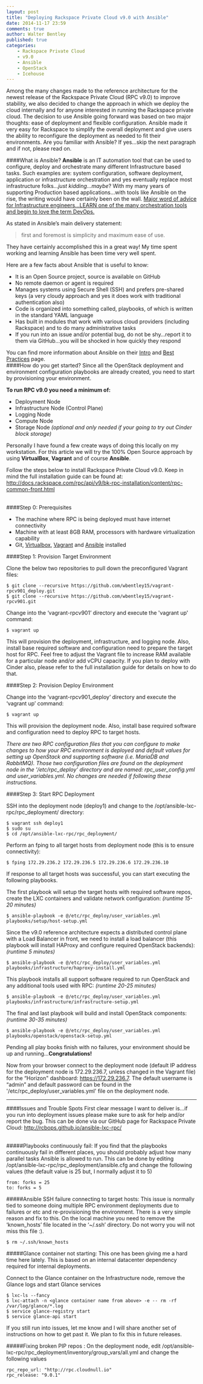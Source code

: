 ```yaml
---
layout: post
title: "Deploying Rackspace Private Cloud v9.0 with Ansible"
date: 2014-11-17 23:59
comments: true
author: Walter Bentley
published: true
categories:
    - Rackspace Private Cloud
    - v9.0
    - Ansible
    - OpenStack
    - Icehouse 
---
```


Among the many changes made to the reference architecture for the newest release of the Rackspace Private Cloud (RPC v9.0) to improve stability, we also decided to change the approach in which we deploy the cloud internally and for anyone interested in running the Rackspace private cloud.  The decision to use Ansible going forward was based on two major thoughts: ease of deployment and flexible configuration.  Ansible made it very easy for Rackspace to simplify the overall deployment and give users the ability to reconfigure the deployment as needed to fit their environments.  Are you familiar with Ansible?  If yes…skip the next paragraph and if not, please read on.

####What is Ansible?
**Ansible** is an IT automation tool that can be used to configure, deploy and orchestrate many different Infrastructure based tasks.  Such examples are: system configuration, software deployment, application or infrastructure orchestration and yes eventually replace most infrastructure folks…*just kidding…maybe*?  With my many years of supporting Production based applications…with tools like Ansible on the rise, the writing would have certainly been on the wall.  <u>Major word of advice for Infrastructure engineers…LEARN one of the many orchestration tools and begin to love the term DevOps.</u>  

As stated in Ansible’s main delivery statement: 
>first and foremost is simplicity and maximum ease of use.  

They have certainly accomplished this in a great way!  My time spent working and learning Ansible has been time very well spent.  

Here are a few facts about Ansible that is useful to know:

   * It is an Open Source project, source is available on GitHub
   * No remote daemon or agent is required
   * Manages systems using Secure Shell (SSH) and prefers pre-shared keys (a very cloudy approach and yes it does work with traditional authentication also)
   * Code is organized into something called, playbooks, of which is written in the standard YAML language
   * Has built in modules that work with various cloud providers (including Rackspace) and to do many administrative tasks
   * If you run into an issue and/or potential bug, do not be shy…report it to them via GitHub…you will be shocked in how quickly they respond

You can find more information about Ansible on their [Intro](http://docs.ansible.com/intro.html) and [Best Practices](http://docs.ansible.com/playbooks_best_practices.html) page.
</br>
####How do you get started?
Since all the OpenStack deployment and environment configuration playbooks are already created, you need to start by provisioning your environment.  

**To run RPC v9.0 you need a minimum of:**


   * Deployment Node
   * Infrastructure Node (Control Plane)
   * Logging Node
   * Compute Node
   * Storage Node *(optional and only needed if your going to try out Cinder block storage)*

Personally I have found a few create ways of doing this locally on my workstation.  For this article we will try the 100% Open Source approach by using **VirtualBox**, **Vagrant** and of course **Ansible**.  

Follow the steps below to install Rackspace Private Cloud v9.0.  Keep in mind the full installation guide can be found at: http://docs.rackspace.com/rpc/api/v9/bk-rpc-installation/content/rpc-common-front.html

</br>
####Step 0: Prerequisites


   * The machine where RPC is being deployed must have internet connectivity
   * Machine with at least 8GB RAM, processors with hardware virtualization capability
   * Git, [Virtualbox](https://www.virtualbox.org/manual/ch02.html), [Vagrant](https://docs.vagrantup.com/v2/installation/index.html) and [Ansible](http://docs.ansible.com/intro_installation.html) installed

####Step 1: Provision Target Environment

Clone the below two repositories to pull down the preconfigured Vagrant files:

	$ git clone --recursive https://github.com/wbentley15/vagrant-rpcv901_deploy.git
	$ git clone --recursive https://github.com/wbentley15/vagrant-rpcv901.git

Change into the ‘vagrant-rpcv901’ directory and execute the 'vagrant up' command:
	
    $ vagrant up

This will provision the deployment, infrastructure, and logging node.  Also, install base required software and configuration need to prepare the target host for RPC.  Feel free to adjust the Vagrant file to increase RAM available for a particular node and/or add vCPU capacity.  If you plan to deploy with Cinder also, please refer to the full installation guide for details on how to do that.

####Step 2: Provision Deploy Environment

Change into the ‘vagrant-rpcv901_deploy’ directory and execute the ‘vagrant up’ command:

	$ vagrant up

This will provision the deployment node.  Also, install base required software and configuration need to deploy RPC to target hosts.

*There are two RPC configuration files that you can configure to make changes to how your RPC environment is deployed and default values for setting up OpenStack and supporting software (i.e. MariaDB and RabbitMQ).  Those two configuration files are found on the deployment node in the '/etc/rpc_deploy’ directory and are named: rpc_user_config.yml and user_variables.yml. No changes are needed if following these instructions.*

####Step 3: Start RPC Deployment

SSH into the deployment node (deploy1) and change to the /opt/ansible-lxc-rpc/rpc_deployment/ directory:

	$ vagrant ssh deploy1
    $ sudo su
	$ cd /opt/ansible-lxc-rpc/rpc_deployment/


Perform an fping to all target hosts from deployment node (this is to ensure connectivity):

	$ fping 172.29.236.2 172.29.236.5 172.29.236.6 172.29.236.10



If response to all target hosts was successful, you can start executing the following playbooks.


The first playbook will setup the target hosts with required software repos, create the LXC containers and validate network configuration: *(runtime 15-20 minutes)*

	$ ansible-playbook -e @/etc/rpc_deploy/user_variables.yml playbooks/setup/host-setup.yml

Since the v9.0 reference architecture expects a distributed control plane with a Load Balancer in front, we need to install a load balancer (this playbook will install HAProxy and configure required OpenStack backends): *(runtime 5 minutes)*

	$ ansible-playbook -e @/etc/rpc_deploy/user_variables.yml playbooks/infrastructure/haproxy-install.yml

This playbook installs all support software required to run OpenStack and any additional tools used with RPC: *(runtime 20-25 minutes)*

	$ ansible-playbook -e @/etc/rpc_deploy/user_variables.yml playbooks/infrastructure/infrastructure-setup.yml

The final and last playbook will build and install OpenStack components: *(runtime 30-35 minutes)*

	$ ansible-playbook -e @/etc/rpc_deploy/user_variables.yml playbooks/openstack/openstack-setup.yml


Pending all play books finish with no failures, your environment should be up and running...**Congratulations!**

Now from your browser connect to the deployment node (default IP address for the deployment node is 172.29.236.7, unless changed in the Vagrant file) for the “Horizon" dashboard:  https://172.29.236.7.  The default username is “admin” and default password can be found in the '/etc/rpc_deploy/user_variables.yml' file on the deployment node.
</br>

---
####Issues and Trouble Spots
First clear message I want to deliver is…if you run into deployment issues please make sure to ask for help and/or report the bug.  This can be done via our GitHub page for Rackspace Private Cloud: http://rcbops.github.io/ansible-lxc-rpc/

</br>
#####Playbooks continuously fail:
If you find that the playbooks continuously fail in different places, you should probably adjust how many parallel tasks Ansible is allowed to run.  This can be done by editing /opt/ansible-lxc-rpc/rpc_deployment/ansible.cfg and change the following values (the default value is 25 but, I normally adjust it to 5)

	from: forks = 25 
	to: forks = 5

#####Ansible SSH failure connecting to target hosts:
This issue is normally tied to someone doing multiple RPC environment deployments due to failures or etc and re-provisioning the environment.  There is a very simple reason and fix to this.  On the local machine you need to remove the ‘known_hosts’ file located in the ‘~/.ssh’ directory.  Do not worry you will not miss this file :).

	$ rm ~/.ssh/known_hosts

#####Glance container not starting:
This one has been giving me a hard time here lately.  This is based on an internal datacenter dependency required for internal deployments.  


Connect to the Glance container on the Infrastructure node, remove the Glance logs and start Glance services

	$ lxc-ls --fancy
	$ lxc-attach -n <glance container name from above> -e -- rm -rf /var/log/glance/*.log
	$ service glance-registry start
	$ service glance-api start


If you still run into issues, let me know and I will share another set of instructions on how to get past it.  We plan to fix this in future releases.

#####Fixing broken PIP repos :
On the deployment node, edit /opt/ansible-lxc-rpc/rpc_deployment/inventory/group_vars/all.yml and change the following values

	rpc_repo_url: "http://rpc.cloudnull.io" 
	rpc_release: "9.0.1"